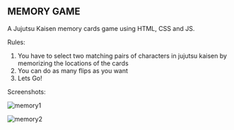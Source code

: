 ## MEMORY GAME

A Jujutsu Kaisen memory cards game using HTML, CSS and JS.

Rules:<br> 
1. You have to select two matching pairs of characters in jujutsu kaisen by memorizing the locations of the cards<br>
2. You can do as many flips as you want<br>
3. Lets Go!<br>

Screenshots:

![memory1](https://user-images.githubusercontent.com/65847819/138926695-6227b313-31ca-459a-acb7-0bf1ac6681f1.png)

![memory2](https://user-images.githubusercontent.com/65847819/138926760-3e4208a8-1207-46f1-a8be-035c36613549.PNG)



 
